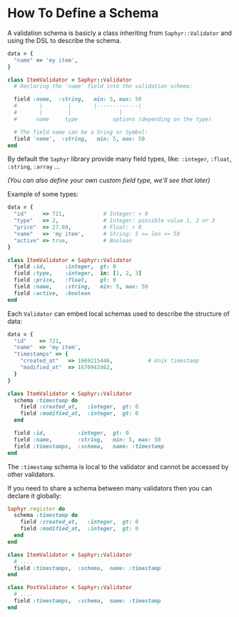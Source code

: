 # How To Define a Schema

A validation schema is basicly a class inheriting
from `Saphyr::Validator` and using the DSL to describe the schema.

```ruby
data = {
  "name" => 'my item',
}

class ItemValidator < Saphyr::Validator
  # Declaring the 'name' field into the validation schema:

  field :name,  :string,   min: 5, max: 50
  #       |        |       |-------------|
  #       |        |               |
  #      name     type           options (depending on the type)

  # The field name can be a Sring or Symbol:
  field 'name',  :string,   min: 5, max: 50
end
```

By default the `Saphyr` library provide many field types, like: `:integer`,
`:float`, `:string`, `:array` ...

_(You can also define your own custom field type, we'll see that later)_

Example of some types:

```ruby
data = {
  "id"     => 721,            # Integer: > 0
  "type"   => 2,              # Integer: possible value 1, 2 or 3
  "price"  => 27.60,          # Float: > 0
  "name"   => 'my item',      # String: 5 >= len <= 50
  "active" => true,           # Boolean
}

class ItemValidator < Saphyr::Validator
  field :id,      :integer,  gt: 0
  field :type,    :integer,  in: [1, 2, 3]
  field :price,   :float,    gt: 0
  field :name,    :string,   min: 5, max: 50
  field :active,  :boolean
end
```

Each `Validator` can embed local schemas used to describe the structure of data:

```ruby
data = {
  "id"    => 721,
  "name"  => 'my item',
  "timestamps" => {
    "created_at"   => 1669215446,           # Unix timestamp
    "modified_at"  => 1670943462,
  }
}

class ItemValidator < Saphyr::Validator
  schema :timestamp do
    field :created_at,   :integer,  gt: 0
    field :modified_at,  :integer,  gt: 0
  end

  field :id,          :integer,  gt: 0
  field :name,        :string,   min: 5, max: 50
  field :timestamps,  :schema,   name: :timestamp
end
```

The `:timestamp` schema is local to the validator and cannot be accessed by other
validators.

If you need to share a schema between many validators then you can declare it globally:

```ruby
Saphyr.register do
  schema :timestamp do
    field :created_at,   :integer,  gt: 0
    field :modified_at,  :integer,  gt: 0
  end
end

class ItemValidator < Saphyr::Validator
  # ....
  field :timestamps,  :schema,  name: :timestamp
end

class PostValidator < Saphyr::Validator
  # ....
  field :timestamps,  :schema,  name: :timestamp
end
```
